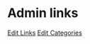 # Admin links

[Edit Links](/wp-admin/admin.php?page=linkfolio-edit-links)  [Edit Categories](/wp-admin/admin.php?page=linkfolio-edit-categories)

